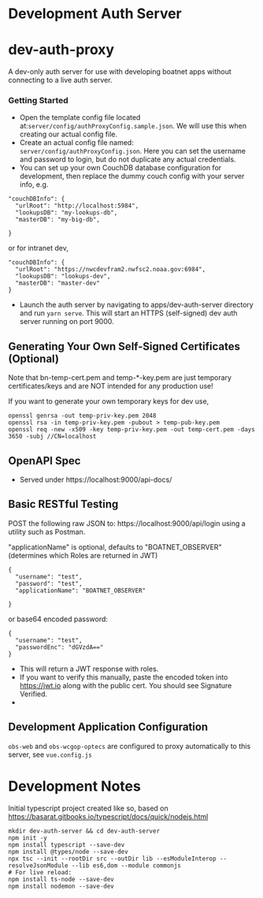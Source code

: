 # Development Auth Server
# dev-auth-proxy

A dev-only auth server for use with developing boatnet apps without connecting to a live auth server.

### Getting Started
- Open the template config file located at:`server/config/authProxyConfig.sample.json`. We will use this when creating our actual config file.
- Create an actual config file named: `server/config/authProxyConfig.json`. Here you can set the username and password to login, but do not duplicate any actual credentials.
- You can set up your own CouchDB database configuration for development, then replace the dummy couch config with your server info, e.g.
```
"couchDBInfo": {
  "urlRoot": "http://localhost:5984",
  "lookupsDB": "my-lookups-db",
  "masterDB": "my-big-db",

}
```
or for intranet dev,
```
"couchDBInfo": {
  "urlRoot": "https://nwcdevfram2.nwfsc2.noaa.gov:6984",
  "lookupsDB": "lookups-dev",
  "masterDB": "master-dev"
}
```
- Launch the auth server by navigating to apps/dev-auth-server directory and run `yarn serve`. This will start an HTTPS (self-signed) dev auth server running on port 9000.

## Generating Your Own Self-Signed Certificates (Optional)
Note that bn-temp-cert.pem and temp-\*-key.pem are just temporary certificates/keys and are NOT intended for any production use!

If you want to generate your own temporary keys for dev use,

```
openssl genrsa -out temp-priv-key.pem 2048
openssl rsa -in temp-priv-key.pem -pubout > temp-pub-key.pem
openssl req -new -x509 -key temp-priv-key.pem -out temp-cert.pem -days 3650 -subj //CN=localhost
```

## OpenAPI Spec

* Served under https://localhost:9000/api-docs/

## Basic RESTful Testing

POST the following raw JSON to: https://localhost:9000/api/login using a utility such as Postman.

"applicationName" is optional, defaults to "BOATNET_OBSERVER" (determines which Roles are returned in JWT)
```
{
  "username": "test",
  "password": "test",
  "applicationName": "BOATNET_OBSERVER"

}
```
or base64 encoded password:

```
{
  "username": "test",
  "passwordEnc": "dGVzdA=="
}
```

- This will return a JWT response with roles.
- If you want to verify this manually, paste the encoded token into https://jwt.io along with the public cert. You should see Signature Verified.
-
## Development Application Configuration

`obs-web` and `obs-wcgop-optecs` are configured to proxy automatically to this server, see `vue.config.js`

# Development Notes

Initial typescript project created like so, based on https://basarat.gitbooks.io/typescript/docs/quick/nodejs.html

```
mkdir dev-auth-server && cd dev-auth-server
npm init -y
npm install typescript --save-dev
npm install @types/node --save-dev
npx tsc --init --rootDir src --outDir lib --esModuleInterop --resolveJsonModule --lib es6,dom --module commonjs
# For live reload:
npm install ts-node --save-dev
npm install nodemon --save-dev
